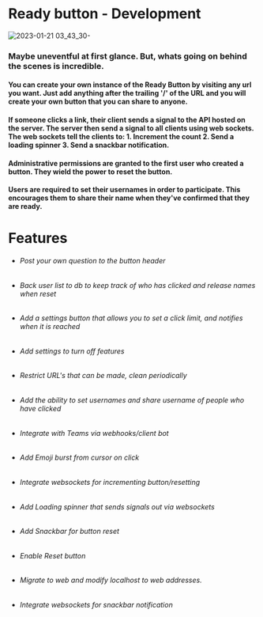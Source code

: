 # Ready button - Development
![2023-01-21 03_43_30-](https://user-images.githubusercontent.com/97664519/213780566-21c188be-b663-4712-bd1e-855c9b69b7d3.png)

### Maybe uneventful at first glance. But, whats going on behind the scenes is incredible.
#### You can create your own instance of the Ready Button by visiting any url you want. Just add anything after the trailing '/' of the URL and you will create your own button that you can share to anyone.
#### If someone clicks a link, their client sends a signal to the API hosted on the server. The server then send a signal to all clients using web sockets. The web sockets tell the clients to: 1. Increment the count 2. Send a loading spinner 3. Send a snackbar notification.
#### Administrative permissions are granted to the first user who created a button. They wield the power to reset the button. 
#### Users are required to set their usernames in order to participate. This encourages them to share their name when they've confirmed that they are ready.

# Features
*   ###### Post your own question to the button header
    
*   ###### Back user list to db to keep track of who has clicked and release names when reset
    
*   ###### Add a settings button that allows you to set a click limit, and notifies when it is reached
    
*   ###### Add settings to turn off features
    
*   ###### Restrict URL's that can be made, clean periodically
    
*   ###### Add the ability to set usernames and share username of people who have clicked
    
*   ###### Integrate with Teams via webhooks/client bot
    
*   ###### Add Emoji burst from cursor on click
    
*   ###### Integrate websockets for incrementing button/resetting
    
*   ###### Add Loading spinner that sends signals out via websockets
    
*   ###### Add Snackbar for button reset
    
*   ###### Enable Reset button
    
*   ###### Migrate to web and modify localhost to web addresses.
    
*   ###### Integrate websockets for snackbar notification
